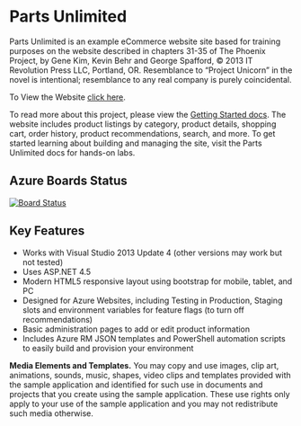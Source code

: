 # Parts Unlimited

Parts Unlimited is an example eCommerce website site based for training purposes on the website described in chapters 31-35 of The Phoenix Project, by Gene Kim, Kevin Behr and George Spafford, © 2013 IT Revolution Press LLC, Portland, OR. Resemblance to “Project Unicorn” in the novel is intentional; resemblance to any real company is purely coincidental.

To View the Website [click here](https://partsunlimitedgh.azurewebsites.net/).

To read more about this project, please view the [Getting Started docs](docs/GettingStarted.md). The website includes product listings by category, product details, shopping cart, order history, product recommendations, search, and more.  To get started learning about building and managing the site, visit the Parts Unlimited docs for hands-on labs. 

## Azure Boards Status

[![Board Status](https://dev.azure.com/grensdevops/ef23d94d-8cee-4810-9b1d-ac44f6cd1d98/b57bdb9c-7b9e-487e-9c43-10497121a163/_apis/work/boardbadge/1b6cf46c-4a64-4d0b-ad95-e4e0675ee2d7?columnOptions=1)](https://dev.azure.com/grensdevops/ef23d94d-8cee-4810-9b1d-ac44f6cd1d98/_boards/board/t/b57bdb9c-7b9e-487e-9c43-10497121a163/Microsoft.RequirementCategory/)


## Key Features
- Works with Visual Studio 2013 Update 4 (other versions may work but not tested)
- Uses ASP.NET 4.5
- Modern HTML5 responsive layout using bootstrap for mobile, tablet, and PC
- Designed for Azure Websites, including Testing in Production, Staging slots and environment variables for feature flags (to turn off recommendations)
- Basic administration pages to add or edit product information
- Includes Azure RM JSON templates and PowerShell automation scripts to easily build and provision your environment

**Media Elements and Templates.** You may copy and use images, clip art, animations, sounds, music, shapes, video clips and templates provided with the sample application and identified for such use in documents and projects that you create using the sample application. These use rights only apply to your use of the sample application and you may not redistribute such media otherwise.
